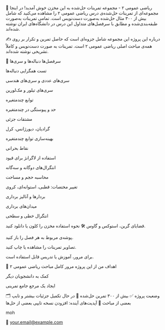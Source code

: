 📘 ریاضی عمومی ۲ - مجموعه تمرینات حل‌شده
به این مخزن خوش آمدید!
در اینجا مجموعه‌ای از تمرینات حل‌شده‌ی درس ریاضی عمومی ۲ را مشاهده می‌کنید که شامل بیش از ۳۰۰ مثال حل‌شده به‌صورت دست‌نویس است. تمامی تمرینات به‌صورت طبقه‌بندی‌شده و مطابق با سرفصل‌های متداول این درس در دانشگاه‌های ایران نوشته شده‌اند.

✍️ درباره این پروژه
این مجموعه شامل جزوه‌ای است که حاصل تمرین و تکرار بر روی همه‌ی مباحث اصلی ریاضی عمومی ۲ است. تمرینات به صورت دست‌نویس و کاملاً تشریحی نوشته شده‌اند.

🧮 سرفصل‌ها
دنباله‌ها و سری‌ها

تست همگرایی دنباله‌ها

سری‌های عددی و سری‌های هندسی

سری‌های تیلور و مک‌لورین

توابع چندمتغیره

حد و پیوستگی در چندمتغیره

مشتقات جزئی

گرادیان، دیورژانس، کرل

بهینه‌سازی توابع چندمتغیره

نقاط بحرانی

استفاده از لاگرانژ برای قیود

انتگرال‌های دوگانه و سه‌گانه

محاسبه حجم و مساحت

تغییر مختصات: قطبی، استوانه‌ای، کروی

بردارها و آنالیز برداری

میدان‌های برداری

انتگرال خطی و سطحی

قضایای گرین، استوکس و گاوس
🛠 نحوه استفاده
مخزن را کلون یا دانلود کنید.

پوشه‌ی مربوط به هر فصل را باز کنید.

تصاویر تمرینات را مشاهده یا چاپ کنید.

برای مرور، آموزش یا تدریس قابل استفاده است.

🌟 اهداف من از این پروژه
مرور کامل مباحث ریاضی عمومی ۲

کمک به دانشجویان دیگر

ایجاد یک مرجع جامع تمرینی

🗂 وضعیت پروژه
✅ بیش از ۳۰۰ تمرین حل‌شده
📌 در حال تکمیل جزئیات بیشتر و تایپ بعضی از مباحث
📝 آپدیت‌های آینده: افزودن نسخه تایپی بعضی از حل‌ها

moh

📧 your.email@example.com

